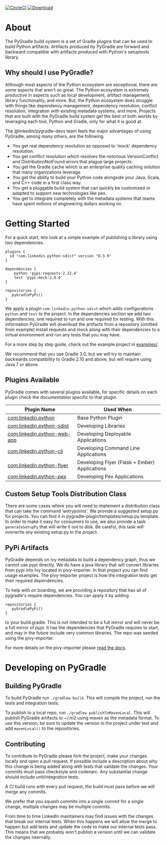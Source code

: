 [![CircleCI](https://circleci.com/gh/linkedin/pygradle.svg?style=svg)](https://circleci.com/gh/linkedin/pygradle) [ ![Download](https://api.bintray.com/packages/linkedin/maven/pygradle-plugin/images/download.svg) ](https://bintray.com/linkedin/maven/pygradle-plugin/_latestVersion)

# About

The PyGradle build system is a set of Gradle plugins that can be used to build Python artifacts. Artifacts produced by
PyGradle are forward and backward compatible with artifacts produced with Python's setuptools library.

## Why should I use PyGradle?

Although most aspects of the Python ecosystem are exceptional, there are some aspects that aren't so great. The Python
ecosystem is extremely productive in aspects such as local development, artifact management, library functionality, and
more. But, the Python ecosystem does struggle with things like dependency management, dependency resolution, conflict
resolution, integration with existing metadata systems, and more. Projects that are built with the PyGradle build system
get the best of both worlds by leveraging each tool, Python and Gradle, only for what it is good at.

The @linkedin/pygradle-devs team feels the major advantages of using PyGradle, among many others, are the following.

- You get real dependency resolution as opposed to 'mock' dependency resolution.
- You get conflict resolution which resolves the notorious VersionConflict and DistributionNotFound errors that plague large projects.
- You get the Gradle cache which is an enterprise quality caching solution that many organizations leverage.
- You get the ability to build your Python code alongside your Java, Scala, and C++ code in a first class way.
- You get a pluggable build system that can quickly be customized or adapted to support new technologies like pex.
- You get to integrate completely with the metadata systems that teams have spent millions of engineering dollars working on.

# Getting Started

For a quick start, lets look at a simple example of publishing a library using two dependencies.

    plugins {
      id "com.linkedin.python-sdist" version "0.3.9"
    }

    dependencies {
        python 'pypi:requests:2.12.4'
        test 'pypi:mock:2.0.0'
    }

    repositories {
       pyGradlePyPi()
    }

We apply a plugin `com.linkedin.python-sdist` which adds configurations `python` and `test` to the project. In the dependencies section
we add two dependencies, one required to run and one required for testing. With this information PyGradle will download the
artifacts from a repository (omitted from example) install requests and mock along with their dependencies to a virtual
environment and run any tests that you may have.

For a more step by step guide, check out the example project in [examples/](examples).

We recommend that you use Gradle 3.0, but we will try to maintain backwards compatibility to Gradle 2.10 and above, but will require
using Java 7 or above.

## Plugins Available

PyGradle comes with several plugins available, for specific details on each plugin check the documentation specific to that plugin.

| Plugin Name                                           | Used When                                     |
|-------------------------------------------------------|-----------------------------------------------|
| [com.linkedin.python](docs/python.md)                 | Base Python Plugin                            |
| [com.linkedin.python-sdist](docs/python-sdist.md)     | Developing Libraries                          |
| [com.linkedin.python-web-app](docs/python-web-app.md) | Developing Deployable Applications            |
| [com.linkedin.python-cli](docs/python-cli.md)         | Developing Command Line Applications          |
| [com.linkedin.python-flyer](docs/python-flyer.md)     | Developing Flyer (Flask + Ember) Applications |
| [com.linkedin.python-pex](docs/python-pex.md)         | Developing Pex Applications                   |

## Custom Setup Tools Distribution Class

There are some cases where you will need to implement a distribution class that can take the command 'entrypoints'. We provide
a suggested setup.py for projects. You can find it in pygradle-plugin/templates/setup.py.template. In order to make it easy for
consumers to use, we also provide a task `generateSetupPy` that will write it out to disk. Be careful, this task *will*
overwrite any existing setup.py in the project.

## PyPi Artifacts

PyGradle depends on Ivy metadata to build a dependency graph, thus we cannot use pypi directly. We do have a java library that
will convert libraries from pypi into Ivy located in pivy-importer. In that project you can find usage examples. The pivy-importer
project is how the integration tests get their required dependencies.

To help with on boarding, we are providing a repository that has all of pygradle's require dependencies. You can apply it by adding

    repositories {
       pyGradlePyPi()
    }

to your build.gradle. This is not intended to be a full mirror and will never be a full mirror of pypi. It has the dependencies that
PyGradle requires to start, and may in the future include very common libraries. The repo was seeded using the pivy-importer.

For more details on the pivy-importer please [read the docs](docs/pivy-importer.md).

# Developing on PyGradle

## Building PyGradle

To build PyGradle run `./gradlew build`. This will compile the project, run the tests and integration tests.

To publish to a local repo, run `./gradlew publishToMavenLocal`. This will publish PyGradle artifacts to ~/.m2 using maven as
the metadata format. To use this version, be sure to update the version in the project under test and add `mavenLocal()` to the
repositories.

## Contributing

To contribute to PyGradle please fork the project, make your changes locally and open a pull request. If possible include a
description about why this change is being added along with tests that validate the changes. Your commits must pass checkstyle
and codenarc. Any substantial change should include unit/integration tests.

A CI build runs with every pull request, the build must pass before we will merge any commits.

We prefer that you squash commits into a single commit for a single change, multiple changes may be multiple commits.

From time to time LinkedIn maintainers may find issues with the changes that break our internal tests. When this happens we will
allow the merge to happen but add tests and update the code to make our internal tests pass. This means that we probably won't
publish a version until we can validate the changes internally.
